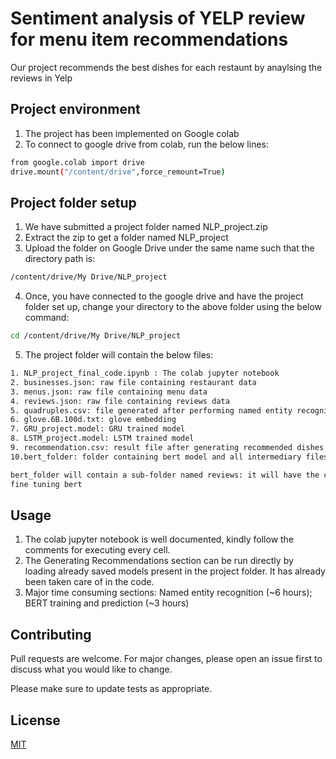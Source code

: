# Sentiment analysis of YELP review for menu item recommendations
Our project recommends the best dishes for each restaunt by anaylsing the reviews in Yelp

## Project environment
1. The project has been implemented on Google colab
2. To connect to google drive from colab, run the below lines:

```bash
from google.colab import drive
drive.mount("/content/drive",force_remount=True)
```


## Project folder setup
1. We have submitted a project folder named NLP_project.zip
2. Extract the zip to get a folder named NLP_project
3. Upload the folder on Google Drive under the same name such that the directory path is:

```bash
/content/drive/My Drive/NLP_project
```
4. Once, you have connected to the google drive and have the project folder set up, change your directory to the above folder using the below command:

```bash
cd /content/drive/My Drive/NLP_project
```
5. The project folder will contain the below files:

```bash
1. NLP_project_final_code.ipynb : The colab jupyter notebook
2. businesses.json: raw file containing restaurant data
3. menus.json: raw file containing menu data
4. reviews.json: raw file containing reviews data
5. quadruples.csv: file generated after performing named entity recognition
6. glove.6B.100d.txt: glove embedding
7. GRU_project.model: GRU trained model
8. LSTM_project.model: LSTM trained model
9. recommendation.csv: result file after generating recommended dishes per restaurant
10.bert_folder: folder containing bert model and all intermediary files and folders generated by bert

bert_folder will contain a sub-folder named reviews: it will have the config and saved model generated after
fine tuning bert
```
## Usage
1. The colab jupyter notebook is well documented, kindly follow the comments for executing every cell.
2. The Generating Recommendations section can be run directly by loading already saved models present in the project folder. It has already been taken care of in the code.
3. Major time consuming sections: Named entity recognition (~6 hours); BERT training and prediction (~3 hours)

## Contributing
Pull requests are welcome. For major changes, please open an issue first to discuss what you would like to change.

Please make sure to update tests as appropriate.

## License
[MIT](https://choosealicense.com/licenses/mit/)
